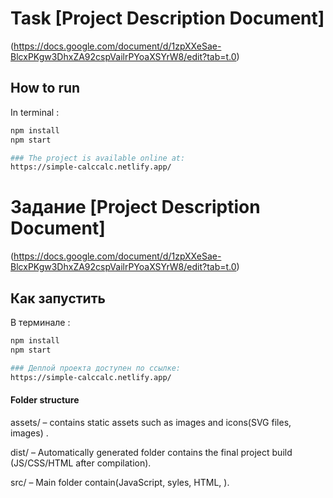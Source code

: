 # Task [Project Description Document]

(https://docs.google.com/document/d/1zpXXeSae-BlcxPKgw3DhxZA92cspVailrPYoaXSYrW8/edit?tab=t.0)

## How to run

In terminal :

```bash
npm install
npm start

### The project is available online at:
https://simple-calccalc.netlify.app/
```

# Задание [Project Description Document]

(https://docs.google.com/document/d/1zpXXeSae-BlcxPKgw3DhxZA92cspVailrPYoaXSYrW8/edit?tab=t.0)

## Как запустить

В терминале :

```bash
npm install
npm start

### Деплой проекта доступен по ссылке:
https://simple-calccalc.netlify.app/
```

#### Folder structure

assets/ – contains static assets such as images and icons(SVG files, images) .

dist/ – Automatically generated folder contains the final project build (JS/CSS/HTML after compilation).

src/ – Main folder contain(JavaScript, syles, HTML, ).

